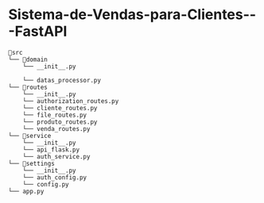 # Sistema-de-Vendas-para-Clientes---FastAPI



    📁src
    └── 📁domain
        └── __init__.py

        └── datas_processor.py
    └── 📁routes
        └── __init__.py
        └── authorization_routes.py
        └── cliente_routes.py
        └── file_routes.py
        └── produto_routes.py
        └── venda_routes.py
    └── 📁service
        └── __init__.py
        └── api_flask.py
        └── auth_service.py
    └── 📁settings
        └── __init__.py
        └── auth_config.py
        └── config.py
    └── app.py